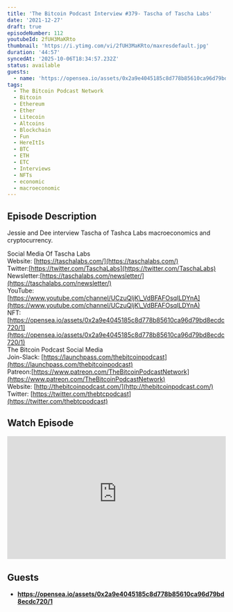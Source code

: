 ```yaml
---
title: 'The Bitcoin Podcast Interview #379- Tascha of Tascha Labs'
date: '2021-12-27'
draft: true
episodeNumber: 112
youtubeId: 2fUH3MaKRto
thumbnail: 'https://i.ytimg.com/vi/2fUH3MaKRto/maxresdefault.jpg'
duration: '44:57'
syncedAt: '2025-10-06T18:34:57.232Z'
status: available
guests:
  - name: 'https://opensea.io/assets/0x2a9e4045185c8d778b85610ca96d79bd8ecdc720/1'
tags:
  - The Bitcoin Podcast Network
  - Bitcoin
  - Ethereum
  - Ether
  - Litecoin
  - Altcoins
  - Blockchain
  - Fun
  - HereItIs
  - BTC
  - ETH
  - ETC
  - Interviews
  - NFTs
  - economic
  - macroeconomic
---
```

## Episode Description

Jessie and Dee interview Tascha of Tashca Labs  macroeconomics and  cryptocurrency.   
   
Social Media Of Tascha Labs  
Website: [https://taschalabs.com/](https://taschalabs.com/)  
Twitter:[https://twitter.com/TaschaLabs](https://twitter.com/TaschaLabs)  
Newsletter:[https://taschalabs.com/newsletter/](https://taschalabs.com/newsletter/)  
YouTube: [https://www.youtube.com/channel/UCzuQIjK\_VdBFAFOsqILDYnA](https://www.youtube.com/channel/UCzuQIjK\_VdBFAFOsqILDYnA)  
NFT: [https://opensea.io/assets/0x2a9e4045185c8d778b85610ca96d79bd8ecdc720/1](https://opensea.io/assets/0x2a9e4045185c8d778b85610ca96d79bd8ecdc720/1)  
The Bitcoin Podcast Social Media  
Join-Slack: [https://launchpass.com/thebitcoinpodcast](https://launchpass.com/thebitcoinpodcast)  
Patreon:[https://www.patreon.com/TheBitcoinPodcastNetwork](https://www.patreon.com/TheBitcoinPodcastNetwork)  
Website: [http://thebitcoinpodcast.com/](http://thebitcoinpodcast.com/)  
Twitter: [https://twitter.com/thebtcpodcast](https://twitter.com/thebtcpodcast)

## Watch Episode

<div style="position: relative; padding-bottom: 56.25%; height: 0; overflow: hidden;">
  <iframe
    src="https://www.youtube-nocookie.com/embed/2fUH3MaKRto"
    style="position: absolute; top: 0; left: 0; width: 100%; height: 100%;"
    frameborder="0"
    allow="accelerometer; autoplay; clipboard-write; encrypted-media; gyroscope; picture-in-picture"
    allowfullscreen
  ></iframe>
</div>

## Guests

- **https://opensea.io/assets/0x2a9e4045185c8d778b85610ca96d79bd8ecdc720/1**

